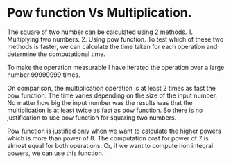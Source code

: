 # Pow function Vs Multiplication.

The square of two number can be calculated using 2 methods. 
	1. Multiplying two numbers.
	2. Using pow function.
To test which of these two methods is faster, we can calculate the time taken for each operation and determine the computational time. 

To make the operation measurable I have iterated the operation over a large number 99999999 times.

On comparison, the multiplication operation is at least 2 times as fast the pow function. The time varies depending on the size of the input number. No matter how big the input number was the results was that the multiplication is at least twice as fast as pow function. So there is no justification to use pow function for squaring two numbers. 

Pow function is justified only when we want to calculate the higher powers which is more than power of 8. The computation cost for power of 7 is almost equal for both operations. Or, if we want to compute non integral powers, we can use this function. 
